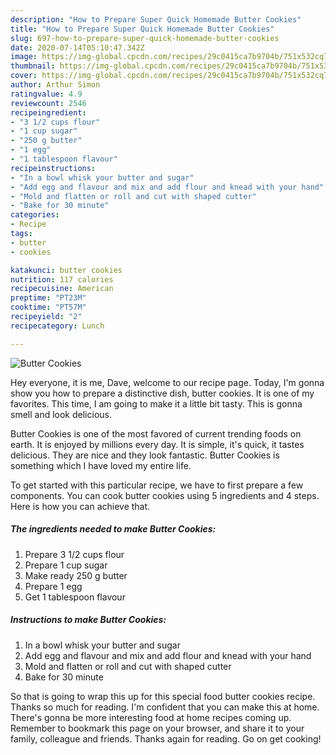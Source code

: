 ```yaml
---
description: "How to Prepare Super Quick Homemade Butter Cookies"
title: "How to Prepare Super Quick Homemade Butter Cookies"
slug: 697-how-to-prepare-super-quick-homemade-butter-cookies
date: 2020-07-14T05:10:47.342Z
image: https://img-global.cpcdn.com/recipes/29c0415ca7b9704b/751x532cq70/butter-cookies-recipe-main-photo.jpg
thumbnail: https://img-global.cpcdn.com/recipes/29c0415ca7b9704b/751x532cq70/butter-cookies-recipe-main-photo.jpg
cover: https://img-global.cpcdn.com/recipes/29c0415ca7b9704b/751x532cq70/butter-cookies-recipe-main-photo.jpg
author: Arthur Simon
ratingvalue: 4.9
reviewcount: 2546
recipeingredient:
- "3 1/2 cups flour"
- "1 cup sugar"
- "250 g butter"
- "1 egg"
- "1 tablespoon flavour"
recipeinstructions:
- "In a bowl whisk your butter and sugar"
- "Add egg and flavour and mix and add flour and knead with your hand"
- "Mold and flatten or roll and cut with shaped cutter"
- "Bake for 30 minute"
categories:
- Recipe
tags:
- butter
- cookies

katakunci: butter cookies 
nutrition: 117 calories
recipecuisine: American
preptime: "PT23M"
cooktime: "PT57M"
recipeyield: "2"
recipecategory: Lunch

---
```



![Butter Cookies](https://img-global.cpcdn.com/recipes/29c0415ca7b9704b/751x532cq70/butter-cookies-recipe-main-photo.jpg)

Hey everyone, it is me, Dave, welcome to our recipe page. Today, I'm gonna show you how to prepare a distinctive dish, butter cookies. It is one of my favorites. This time, I am going to make it a little bit tasty. This is gonna smell and look delicious.



Butter Cookies is one of the most favored of current trending foods on earth. It is enjoyed by millions every day. It is simple, it's quick, it tastes delicious. They are nice and they look fantastic. Butter Cookies is something which I have loved my entire life.


To get started with this particular recipe, we have to first prepare a few components. You can cook butter cookies using 5 ingredients and 4 steps. Here is how you can achieve that.

<!--inarticleads1-->

##### The ingredients needed to make Butter Cookies:

1. Prepare 3 1/2 cups flour
1. Prepare 1 cup sugar
1. Make ready 250 g butter
1. Prepare 1 egg
1. Get 1 tablespoon flavour




<!--inarticleads2-->

##### Instructions to make Butter Cookies:

1. In a bowl whisk your butter and sugar
1. Add egg and flavour and mix and add flour and knead with your hand
1. Mold and flatten or roll and cut with shaped cutter
1. Bake for 30 minute




So that is going to wrap this up for this special food butter cookies recipe. Thanks so much for reading. I'm confident that you can make this at home. There's gonna be more interesting food at home recipes coming up. Remember to bookmark this page on your browser, and share it to your family, colleague and friends. Thanks again for reading. Go on get cooking!
